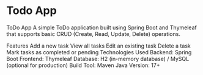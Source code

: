 # Todo App

ToDo App
A simple ToDo application built using Spring Boot and Thymeleaf that supports basic CRUD (Create, Read, Update, Delete) operations.

Features
Add a new task
View all tasks
Edit an existing task
Delete a task
Mark tasks as completed or pending
Technologies Used
Backend: Spring Boot
Frontend: Thymeleaf
Database: H2 (in-memory database) / MySQL (optional for production)
Build Tool: Maven
Java Version: 17+

